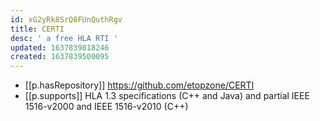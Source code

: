 ```yaml
---
id: xG2yRk8SrQ8FUnQuthRgv
title: CERTI
desc: ' a free HLA RTI '
updated: 1637839818246
created: 1637839500095
---
```




- [[p.hasRepository]] https://github.com/etopzone/CERTI
- [[p.supports]] HLA 1.3 specifications (C++ and Java) and partial IEEE 1516-v2000 and IEEE 1516-v2010 (C++)
